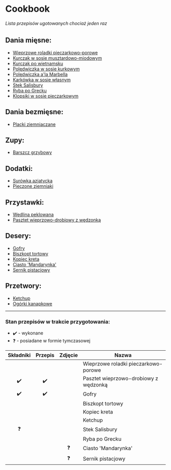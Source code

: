 # Cookbook
###### Lista przepisów ugotowanych chociaż jeden raz 

## Dania mięsne:
- [Wieprzowe roladki pieczarkowo-porowe](meats/Wieprzowe_roladki_pieczarkowo-porowe.md)
- [Kurczak w sosie musztardowo-miodowym](meats/Kurczak_w_sosie_musztardowo-miodowym.md)
- [Kurczak po wietnamsku](meats/Kurczak_po_wietnamsku.md)
- [Polędwiczka w sosie kurkowym](meats/Poledwiczka_w_sosie_kurkowym.md)
- [Polędwiczka a'la Marbella](meats/Poledwiczka_a-la_Marbella.md)
- [Karkówka w sosie własnym](meats/Karkowka_w_sosie_wlasnym.md)
- [Stek Salisbury](meats/Stek_Salisbury.md)
- [Ryba po Grecku](meats/Ryba_po_Grecku.md)
- [Klopsiki w sosie pieczarkowym](meats/Klopsiki_w_sosie_pieczarkowym.md)

## Dania bezmięsne:
- [Placki ziemniaczane](vegs/Placki_ziemniaczane.md)

## Zupy:
- [Barszcz grzybowy](soups/Barszcz_grzybowy.md)

## Dodatki:
- [Surówka azjatycka](sides/Surowka_azjatycka.md)
- [Pieczone ziemniaki](sides/Pieczone_ziemniaki.md)

## Przystawki:
- [Wędlina peklowana](starters/Wedlina_peklowana.md)
- [Pasztet wieprzowo-drobiowy z wędzonką](starters/Pasztet_wieprzowo-drobiowy_z_wedzonka.md)

## Desery:
- [Gofry](desserts/Gofry.md)
- [Biszkopt tortowy](desserts/Biszkopt_tortowy.md)
- [Kopiec kreta](desserts/Kopiec_kreta.md)
- [Ciasto 'Mandarynka'](desserts/Ciasto_-Mandarynka-.md)
- [Sernik pistacjowy](desserts/Sernik_pistacjowy.md)

## Przetwory:
- [Ketchup](preserves/Ketchup.md)
- [Ogórki kanapkowe](preserves/Ogorki_kanapkowe.md)

---
### Stan przepisów w trakcie przygotowania:
- ✔️ - wykonane
- ❓ - posiadane w formie tymczasowej
  
| Składniki | Przepis | Zdjęcie | Nazwa | 
| :-: | :-: | :-: | --- |
|  |  |  | Wieprzowe roladki pieczarkowo-porowe |
| ✔️ | ✔️ |  | Pasztet wieprzowo-drobiowy z wędzonką |
| ✔️ | ✔️ |  | Gofry |
|  |  |  | Biszkopt tortowy |
|  |  |  | Kopiec kreta |
|  |  |  | Ketchup |
| ❓ |  |  | Stek Salisbury |
|  |  |  | Ryba po Grecku |
|  |  | ❓ | Ciasto 'Mandarynka' |
|  |  | ❓ | Sernik pistacjowy |
